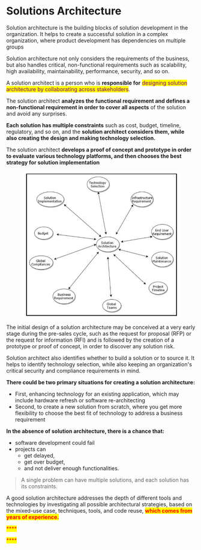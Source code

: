 # Solutions Architecture

Solution architecture is the building blocks of solution development in the organization. It helps to create a successful solution in a complex organization, where product development has dependencies on multiple groups

Solution architecture not only considers the requirements of the business, but also handles critical, non-functional requirements such as scalability, high availability, maintainability, performance, security, and so on.



A solution architect is a person who is **responsible for** <mark style="color:purple;">designing solution architecture by collaborating across stakeholders</mark>.&#x20;

The solution architect **analyzes the functional requirement and defines a non-functional requirement in order to cover all aspects** of the solution and avoid any surprises.

**Each solution has multiple constraints** such as cost, budget, timeline, regulatory, and so on, and the **solution architect considers them, while also creating the design and making technology selection.**

The solution architect **develops a proof of concept and prototype in order to evaluate various technology platforms, and then chooses the best strategy for solution implementation**

<figure><img src="../.gitbook/assets/image (6).png" alt=""><figcaption></figcaption></figure>

The initial design of a solution architecture may be conceived at a very early stage during the pre-sales cycle, such as the request for proposal (RFP) or the request for information (RFI) and is followed by the creation of a prototype or proof of concept, in order to discover any solution risk.&#x20;

Solution architect also identifies whether to build a solution or to source it. It helps to identify technology selection, while also keeping an organization's critical security and compliance requirements in mind.&#x20;

**There could be two primary situations for creating a solution architecture:**&#x20;

* First, enhancing technology for an existing application, which may include hardware refresh or software re-architecting&#x20;
* Second, to create a new solution from scratch, where you get more flexibility to choose the best fit of technology to address a business requirement

**In the absence of solution architecture, there is a chance that:**

* software development could fail
* projects can&#x20;
  * get delayed,&#x20;
  * get over budget,&#x20;
  * and not deliver enough functionalities.

> A single problem can have multiple solutions, and each solution has its constraints.

A good solution architecture addresses the depth of different tools and technologies by investigating all possible architectural strategies, based on the mixed-use case, techniques, tools, and code reuse, <mark style="color:red;">**which comes from years of experience.**</mark>

<mark style="color:red;">****</mark>

<mark style="color:red;">****</mark>
